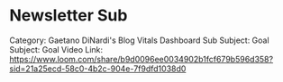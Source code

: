 # Newsletter Sub

Category: Gaetano DiNardi's Blog Vitals Dashboard
Sub Subject: Goal
Subject: Goal
Video Link: https://www.loom.com/share/b9d0096ee0034902b1fcf679b596d358?sid=21a25ecd-58c0-4b2c-904e-7f9dfd1038d0
